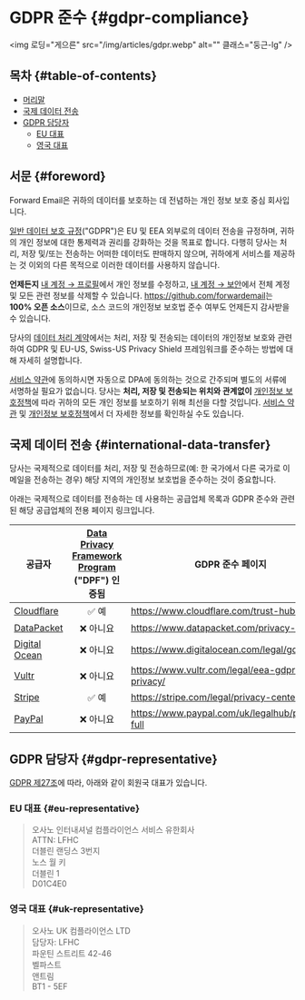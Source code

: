 # GDPR 준수 {#gdpr-compliance}

<img 로딩="게으른" src="/img/articles/gdpr.webp" alt="" 클래스="둥근-lg" />

## 목차 {#table-of-contents}

* [머리말](#foreword)
* [국제 데이터 전송](#international-data-transfer)
* [GDPR 담당자](#gdpr-representative)
  * [EU 대표](#eu-representative)
  * [영국 대표](#uk-representative)

## 서문 {#foreword}

Forward Email은 귀하의 데이터를 보호하는 데 전념하는 개인 정보 보호 중심 회사입니다.

[일반 데이터 보호 규정](https://en.wikipedia.org/wiki/General_Data_Protection_Regulation)("GDPR")은 EU 및 EEA 외부로의 데이터 전송을 규정하며, 귀하의 개인 정보에 대한 통제력과 권리를 강화하는 것을 목표로 합니다. 다행히 당사는 처리, 저장 및/또는 전송하는 어떠한 데이터도 판매하지 않으며, 귀하에게 서비스를 제공하는 것 이외의 다른 목적으로 이러한 데이터를 사용하지 않습니다.

**언제든지** [내 계정 → 프로필](/my-account/profile)에서 개인 정보를 수정하고, [내 계정 → 보안](/my-account/security)에서 전체 계정 및 모든 관련 정보를 삭제할 수 있습니다. <https://github.com/forwardemail>는 **100% 오픈 소스**이므로, 소스 코드의 개인정보 보호법 준수 여부도 언제든지 감사받을 수 있습니다.

당사의 [데이터 처리 계약](/dpa)에서는 처리, 저장 및 전송되는 데이터의 개인정보 보호와 관련하여 GDPR 및 EU-US, Swiss-US Privacy Shield 프레임워크를 준수하는 방법에 대해 자세히 설명합니다.

[서비스 약관](/terms)에 동의하시면 자동으로 DPA에 동의하는 것으로 간주되며 별도의 서류에 서명하실 필요가 없습니다. 당사는 **처리, 저장 및 전송되는 위치와 관계없이** [개인정보 보호정책](/privacy)에 따라 귀하의 모든 개인 정보를 보호하기 위해 최선을 다할 것입니다. [서비스 약관](/terms) 및 [개인정보 보호정책](/privacy)에서 더 자세한 정보를 확인하실 수도 있습니다.

## 국제 데이터 전송 {#international-data-transfer}

당사는 국제적으로 데이터를 처리, 저장 및 전송하므로(예: 한 국가에서 다른 국가로 이메일을 전송하는 경우) 해당 지역의 개인정보 보호법을 준수하는 것이 중요합니다.

아래는 국제적으로 데이터를 전송하는 데 사용하는 공급업체 목록과 GDPR 준수와 관련된 해당 공급업체의 전용 페이지 링크입니다.

| 공급자 | [Data Privacy Framework Program](https://www.dataprivacyframework.gov/) ("DPF") 인증됨 | GDPR 준수 페이지 |
| ----------------------------------------- | :---------------------------------------------------------------------------------------: | ------------------------------------------------- |
| [Cloudflare](https://cloudflare.com) | :white_check_mark: 예 | <https://www.cloudflare.com/trust-hub/gdpr/> |
| [DataPacket](https://www.datapacket.com/) | :x: 아니요 | <https://www.datapacket.com/privacy-policy> |
| [Digital Ocean](https://digitalocean.com) | :x: 아니요 | <https://www.digitalocean.com/legal/gdpr> |
| [Vultr](https://www.vultr.com) | :x: 아니요 | <https://www.vultr.com/legal/eea-gdpr-privacy/> |
| [Stripe](https://stripe.com/) | :white_check_mark: 예 | <https://stripe.com/legal/privacy-center> |
| [PayPal](https://www.paypal.com/us/home) | :x: 아니요 | <https://www.paypal.com/uk/legalhub/privacy-full> |

## GDPR 담당자 {#gdpr-representative}

[GDPR 제27조](https://gdpr-info.eu/art-27-gdpr/)에 따라, 아래와 같이 회원국 대표가 있습니다.

### EU 대표 {#eu-representative}

<blockquote class="notranslate">오사노 인터내셔널 컴플라이언스 서비스 유한회사<br />ATTN: LFHC<br />더블린 랜딩스 3번지<br />노스 월 키<br />더블린 1<br />D01C4E0</blockquote>

### 영국 대표 {#uk-representative}

<blockquote class="notranslate">오사노 UK 컴플라이언스 LTD<br />담당자: LFHC<br />파운틴 스트리트 42-46<br />벨파스트<br />앤트림<br />BT1 - 5EF</blockquote>